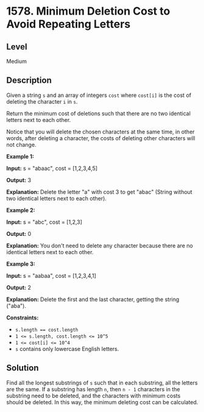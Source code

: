 # 1578. Minimum Deletion Cost to Avoid Repeating Letters
## Level
Medium

## Description
Given a string `s` and an array of integers `cost` where `cost[i]` is the cost of deleting the character `i` in `s`.

Return the minimum cost of deletions such that there are no two identical letters next to each other.

Notice that you will delete the chosen characters at the same time, in other words, after deleting a character, the costs of deleting other characters will not change.

**Example 1:**

**Input:** s = "abaac", cost = [1,2,3,4,5]

**Output:** 3

**Explanation:** Delete the letter "a" with cost 3 to get "abac" (String without two identical letters next to each other).

**Example 2:**

**Input:** s = "abc", cost = [1,2,3]

**Output:** 0

**Explanation:** You don't need to delete any character because there are no identical letters next to each other.

**Example 3:**

**Input:** s = "aabaa", cost = [1,2,3,4,1]

**Output:** 2

**Explanation:** Delete the first and the last character, getting the string ("aba").

**Constraints:**

* `s.length == cost.length`
* `1 <= s.length, cost.length <= 10^5`
* `1 <= cost[i] <= 10^4`
* `s` contains only lowercase English letters.

## Solution
Find all the longest substrings of `s` such that in each substring, all the letters are the same. If a substring has length `n`, then `n - 1` characters in the substring need to be deleted, and the characters with minimum costs should be deleted. In this way, the minimum deleting cost can be calculated.
